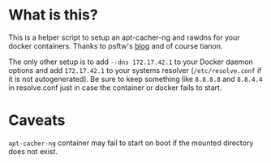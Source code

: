 # What is this?

This is a helper script to setup an apt-cacher-ng and rawdns for your docker containers. Thanks to psftw's [blog](https://psftw.com/2015/01/31/docker_aware_dns_and_transparent_apt_caching.html) and of course tianon.

The only other setup is to add `--dns 172.17.42.1` to your Docker daemon options and add `172.17.42.1` to your systems resolver (`/etc/resolve.conf` if it is not autogenerated).  Be sure to keep something like `8.8.8.8` and `8.8.4.4` in resolve.conf just in case the container or docker fails to start.

# Caveats

`apt-cacher-ng` container may fail to start on boot if the mounted directory does not exist.
